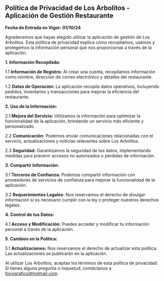 ## **Política de Privacidad de Los Arbolitos - Aplicación de Gestión Restaurante**

**Fecha de Entrada en Vigor: 01/10/24**

Agradecemos que hayas elegido utilizar la aplicación de gestión de Los Arbolitos. Esta política de privacidad explica cómo recopilamos, usamos y protegemos la información personal que nos proporcionas a través de la aplicación.

**1. Información Recopilada:**

1.1 **Información de Registro:** Al crear una cuenta, recopilamos información como nombre, dirección de correo electrónico y detalles del restaurante.

1.2 **Datos de Operación:** La aplicación recopila datos operativos, incluyendo pedidos, inventarios y transacciones para mejorar la eficiencia del restaurante.

**2. Uso de la Información:**

2.1 **Mejora del Servicio:** Utilizamos la información para optimizar la funcionalidad de la aplicación, brindando un servicio más eficiente y personalizado.

2.2 **Comunicación:** Podemos enviar comunicaciones relacionadas con el servicio, actualizaciones y noticias relevantes sobre Los Arbolitos.

2.3 **Seguridad:** Garantizamos la seguridad de tus datos, implementando medidas para prevenir accesos no autorizados o pérdidas de información.

**3. Compartir Información:**

3.1 **Terceros de Confianza:** Podemos compartir información con proveedores de servicios de confianza para mejorar la funcionalidad de la aplicación.

3.2 **Requerimientos Legales:** Nos reservamos el derecho de divulgar información si es necesario cumplir con la ley o proteger nuestros derechos legales.

**4. Control de tus Datos:**

4.1 **Acceso y Modificación:** Puedes acceder y modificar tu información personal a través de la aplicación.

**5. Cambios en la Política:**

5.1 **Actualizaciones:** Nos reservamos el derecho de actualizar esta política. Las actualizaciones se publicarán en la aplicación.

Al utilizar Los Arbolitos, aceptas los términos de esta política de privacidad. Si tienes alguna pregunta o inquietud, contáctanos a focografico@hotmail.com.